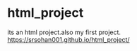 # html_project
its an html project.also my first project.
 https://srsohan001.github.io/html_project/
